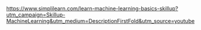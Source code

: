 https://www.simplilearn.com/learn-machine-learning-basics-skillup?utm_campaign=Skillup-MachineLearning&utm_medium=DescriptionFirstFold&utm_source=youtube